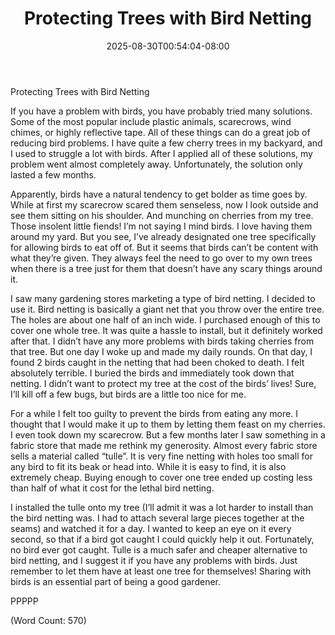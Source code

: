 ﻿---
title: "Protecting Trees with Bird Netting"
date: 2025-08-30T00:54:04-08:00
description: "Fruit-Trees Tips for Web Success"
featured_image: "/images/Fruit-Trees.jpg"
tags: ["Fruit Trees"]
---

Protecting Trees with Bird Netting

If you have a problem with birds, you have probably tried many solutions. Some of the most popular include plastic animals, scarecrows, wind chimes, or highly reflective tape. All of these things can do a great job of reducing bird problems. I have quite a few cherry trees in my backyard, and I used to struggle a lot with birds. After I applied all of these solutions, my problem went almost completely away. Unfortunately, the solution only lasted a few months.

Apparently, birds have a natural tendency to get bolder as time goes by. While at first my scarecrow scared them senseless, now I look outside and see them sitting on his shoulder. And munching on cherries from my tree. Those insolent little fiends! I’m not saying I mind birds. I love having them around my yard. But you see, I’ve already designated one tree specifically for allowing birds to eat off of. But it seems that birds can’t be content with what they’re given. They always feel the need to go over to my own trees when there is a tree just for them that doesn’t have any scary things around it.

I saw many gardening stores marketing a type of bird netting. I decided to use it. Bird netting is basically a giant net that you throw over the entire tree. The holes are about one half of an inch wide. I purchased enough of this to cover one whole tree. It was quite a hassle to install, but it definitely worked after that. I didn’t have any more problems with birds taking cherries from that tree. But one day I woke up and made my daily rounds. On that day, I found 2 birds caught in the netting that had been choked to death. I felt absolutely terrible. I buried the birds and immediately took down that netting. I didn’t want to protect my tree at the cost of the birds’ lives! Sure, I’ll kill off a few bugs, but birds are a little too nice for me.

For a while I felt too guilty to prevent the birds from eating any more. I thought that I would make it up to them by letting them feast on my cherries. I even took down my scarecrow. But a few months later I saw something in a fabric store that made me rethink my generosity. Almost every fabric store sells a material called “tulle”. It is very fine netting with holes too small for any bird to fit its beak or head into. While it is easy to find, it is also extremely cheap. Buying enough to cover one tree ended up costing less than half of what it cost for the lethal bird netting.

I installed the tulle onto my tree (I’ll admit it was a lot harder to install than the bird netting was. I had to attach several large pieces together at the seams) and watched it for a day. I wanted to keep an eye on it every second, so that if a bird got caught I could quickly help it out. Fortunately, no bird ever got caught. Tulle is a much safer and cheaper alternative to bird netting, and I suggest it if you have any problems with birds. Just remember to let them have at least one tree for themselves! Sharing with birds is an essential part of being a good gardener.


PPPPP

(Word Count: 570)
